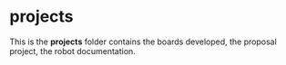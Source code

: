 # projects
This is the **projects** folder contains the boards developed, the proposal project, the robot documentation.
